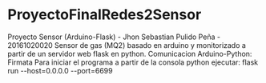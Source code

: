 # ProyectoFinalRedes2Sensor
 Proyecto Sensor (Arduino-Flask) - Jhon Sebastian Pulido Peña - 20161020020
 Sensor de gas (MQ2) basado en arduino y monitorizado a partir de un servidor web flask en python.
 Comunicacion Arduino-Python: Firmata
 Para iniciar el programa a partir de la consola python ejecutar:
   flask run --host=0.0.0.0 --port=6699
   
